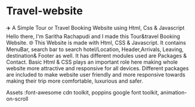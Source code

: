 # Travel-website
✈️ A Simple Tour or Travel Booking Website using Html, Css &amp; Javascript Hello there, I'm Saritha Rachapudi and I made this Tour&amp;travel Booking Website. 
🌐 This Website is made with Html, CSS &amp; Javascript.
It contains MenuBar, search bar to search hotel/Location, Header,Arrivals, Leaving, destination&amp; Footer as well. 
It has different modules used are Packages &amp; Contact. 
Basic Html &amp; CSS plays an important role here making whole website more attractive and responsive for all devices. 
Different packages are included to make website user friendly and more responsive towards making their trip more comfortable, luxurious and safer.

Assets :font-awesome cdn toolkit, poppins google font toolkit,  animation-on-scroll